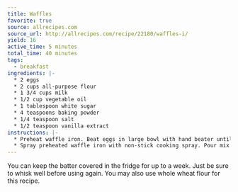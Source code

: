 ```yaml
---
title: Waffles
favorite: true
source: allrecipes.com
source_url: http://allrecipes.com/recipe/22180/waffles-i/
yield: 16
active_time: 5 minutes
total_time: 40 minutes
tags: 
  - breakfast
ingredients: |-
  * 2 eggs 
  * 2 cups all-purpose flour 
  * 1 3/4 cups milk 
  * 1/2 cup vegetable oil 
  * 1 tablespoon white sugar 
  * 4 teaspoons baking powder 
  * 1/4 teaspoon salt 
  * 1/2 teaspoon vanilla extract 
instructions: |-
  * Preheat waffle iron. Beat eggs in large bowl with hand beater until fluffy. Beat in flour, milk, vegetable oil, sugar, baking powder, salt and vanilla, just until smooth. 
  * Spray preheated waffle iron with non-stick cooking spray. Pour mix onto hot waffle iron. Cook 8 minutes on medium heat, or until golden brown. Serve hot. 
---
```

You can keep the batter covered in the fridge for up to a week. Just be sure to whisk well before using again. You may also use whole wheat flour for this recipe.